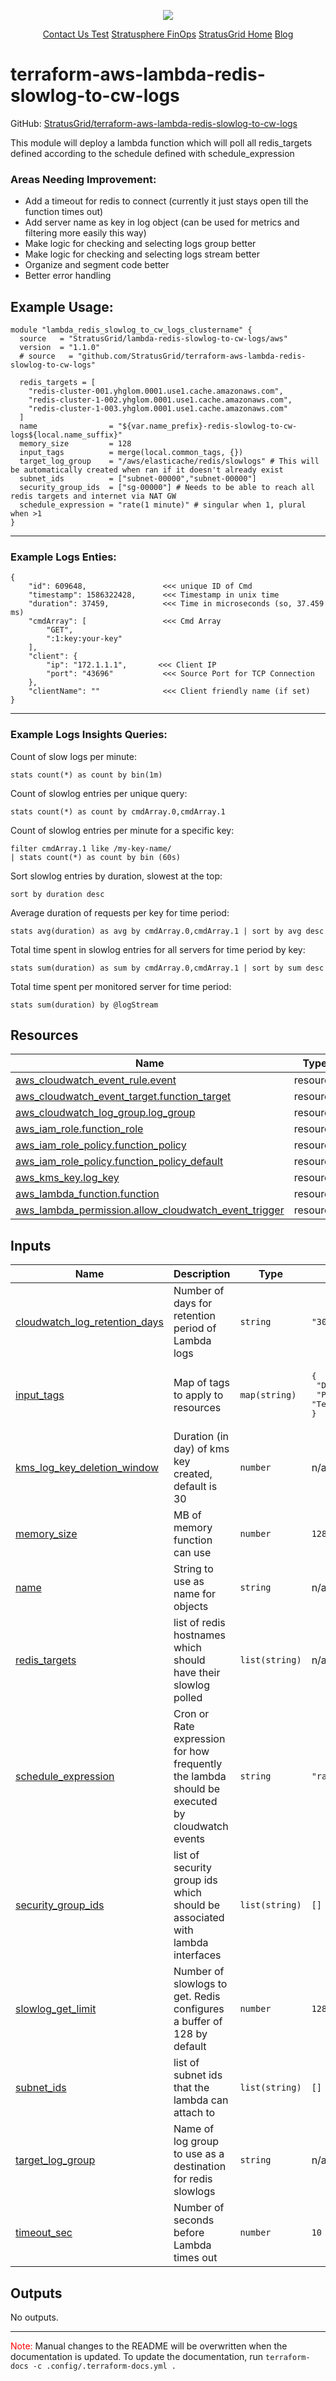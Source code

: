 <!-- BEGIN_TF_DOCS -->
<p align="center">                                                                                                                                            
                                                                                
  <img src="https://github.com/StratusGrid/terraform-readme-template/blob/main/header/stratusgrid-logo-smaller.jpg?raw=true" />
  <p align="center">
    <a href="https://stratusgrid.com/book-a-consultation">Contact Us Test</a>
    <a href="https://stratusgrid.com/cloud-cost-optimization-dashboard">Stratusphere FinOps</a>
    <a href="https://stratusgrid.com">StratusGrid Home</a>
    <a href="https://stratusgrid.com/blog">Blog</a>
  </p>
</p>

# terraform-aws-lambda-redis-slowlog-to-cw-logs

GitHub: [StratusGrid/terraform-aws-lambda-redis-slowlog-to-cw-logs](https://github.com/StratusGrid/terraform-aws-lambda-redis-slowlog-to-cw-logs)

This module will deploy a lambda function which will poll all redis_targets defined according to the schedule defined with schedule_expression

### Areas Needing Improvement:
- Add a timeout for redis to connect (currently it just stays open till the function times out)
- Add server name as key in log object (can be used for metrics and filtering more easily this way)
- Make logic for checking and selecting logs group better
- Make logic for checking and selecting logs stream better
- Organize and segment code better
- Better error handling

## Example Usage:
```hcl
module "lambda_redis_slowlog_to_cw_logs_clustername" {
  source   = "StratusGrid/lambda-redis-slowlog-to-cw-logs/aws"
  version  = "1.1.0"
  # source   = "github.com/StratusGrid/terraform-aws-lambda-redis-slowlog-to-cw-logs"

  redis_targets = [
    "redis-cluster-001.yhglom.0001.use1.cache.amazonaws.com",
    "redis-cluster-1-002.yhglom.0001.use1.cache.amazonaws.com",
    "redis-cluster-1-003.yhglom.0001.use1.cache.amazonaws.com"
  ]
  name                = "${var.name_prefix}-redis-slowlog-to-cw-logs${local.name_suffix}"
  memory_size         = 128
  input_tags          = merge(local.common_tags, {})
  target_log_group    = "/aws/elasticache/redis/slowlogs" # This will be automatically created when ran if it doesn't already exist
  subnet_ids          = ["subnet-00000","subnet-00000"]
  security_group_ids  = ["sg-00000"] # Needs to be able to reach all redis targets and internet via NAT GW
  schedule_expression = "rate(1 minute)" # singular when 1, plural when >1
}
```
---
### Example Logs Enties:
```hcl
{
    "id": 609648,                 <<< unique ID of Cmd
    "timestamp": 1586322428,      <<< Timestamp in unix time
    "duration": 37459,            <<< Time in microseconds (so, 37.459 ms)
    "cmdArray": [                 <<< Cmd Array
        "GET",
        ":1:key:your-key"
    ],
    "client": {
        "ip": "172.1.1.1",       <<< Client IP
        "port": "43696"           <<< Source Port for TCP Connection
    },
    "clientName": ""              <<< Client friendly name (if set)
}
```
---
### Example Logs Insights Queries:
Count of slow logs per minute:
```
stats count(*) as count by bin(1m)
```
Count of slowlog entries per unique query:
```
stats count(*) as count by cmdArray.0,cmdArray.1
```

Count of slowlog entries per minute for a specific key:
```
filter cmdArray.1 like /my-key-name/
| stats count(*) as count by bin (60s)
```

Sort slowlog entries by duration, slowest at the top:
```
sort by duration desc
```

Average duration of requests per key for time period:
```
stats avg(duration) as avg by cmdArray.0,cmdArray.1 | sort by avg desc
```

Total time spent in slowlog entries for all servers for time period by key:
```
stats sum(duration) as sum by cmdArray.0,cmdArray.1 | sort by sum desc
```

Total time spent per monitored server for time period:
```
stats sum(duration) by @logStream
```

## Resources

| Name | Type |
|------|------|
| [aws_cloudwatch_event_rule.event](https://registry.terraform.io/providers/hashicorp/aws/latest/docs/resources/cloudwatch_event_rule) | resource |
| [aws_cloudwatch_event_target.function_target](https://registry.terraform.io/providers/hashicorp/aws/latest/docs/resources/cloudwatch_event_target) | resource |
| [aws_cloudwatch_log_group.log_group](https://registry.terraform.io/providers/hashicorp/aws/latest/docs/resources/cloudwatch_log_group) | resource |
| [aws_iam_role.function_role](https://registry.terraform.io/providers/hashicorp/aws/latest/docs/resources/iam_role) | resource |
| [aws_iam_role_policy.function_policy](https://registry.terraform.io/providers/hashicorp/aws/latest/docs/resources/iam_role_policy) | resource |
| [aws_iam_role_policy.function_policy_default](https://registry.terraform.io/providers/hashicorp/aws/latest/docs/resources/iam_role_policy) | resource |
| [aws_kms_key.log_key](https://registry.terraform.io/providers/hashicorp/aws/latest/docs/resources/kms_key) | resource |
| [aws_lambda_function.function](https://registry.terraform.io/providers/hashicorp/aws/latest/docs/resources/lambda_function) | resource |
| [aws_lambda_permission.allow_cloudwatch_event_trigger](https://registry.terraform.io/providers/hashicorp/aws/latest/docs/resources/lambda_permission) | resource |

## Inputs

| Name | Description | Type | Default | Required |
|------|-------------|------|---------|:--------:|
| <a name="input_cloudwatch_log_retention_days"></a> [cloudwatch\_log\_retention\_days](#input\_cloudwatch\_log\_retention\_days) | Number of days for retention period of Lambda logs | `string` | `"30"` | no |
| <a name="input_input_tags"></a> [input\_tags](#input\_input\_tags) | Map of tags to apply to resources | `map(string)` | <pre>{<br>  "Developer": "StratusGrid",<br>  "Provisioner": "Terraform"<br>}</pre> | no |
| <a name="input_kms_log_key_deletion_window"></a> [kms\_log\_key\_deletion\_window](#input\_kms\_log\_key\_deletion\_window) | Duration (in day) of kms key created, default is 30 | `number` | n/a | yes |
| <a name="input_memory_size"></a> [memory\_size](#input\_memory\_size) | MB of memory function can use | `number` | `128` | no |
| <a name="input_name"></a> [name](#input\_name) | String to use as name for objects | `string` | n/a | yes |
| <a name="input_redis_targets"></a> [redis\_targets](#input\_redis\_targets) | list of redis hostnames which should have their slowlog polled | `list(string)` | n/a | yes |
| <a name="input_schedule_expression"></a> [schedule\_expression](#input\_schedule\_expression) | Cron or Rate expression for how frequently the lambda should be executed by cloudwatch events | `string` | `"rate(1 hour)"` | no |
| <a name="input_security_group_ids"></a> [security\_group\_ids](#input\_security\_group\_ids) | list of security group ids which should be associated with lambda interfaces | `list(string)` | `[]` | no |
| <a name="input_slowlog_get_limit"></a> [slowlog\_get\_limit](#input\_slowlog\_get\_limit) | Number of slowlogs to get. Redis configures a buffer of 128 by default | `number` | `128` | no |
| <a name="input_subnet_ids"></a> [subnet\_ids](#input\_subnet\_ids) | list of subnet ids that the lambda can attach to | `list(string)` | `[]` | no |
| <a name="input_target_log_group"></a> [target\_log\_group](#input\_target\_log\_group) | Name of log group to use as a destination for redis slowlogs | `string` | n/a | yes |
| <a name="input_timeout_sec"></a> [timeout\_sec](#input\_timeout\_sec) | Number of seconds before Lambda times out | `number` | `10` | no |

## Outputs

No outputs.

---

<span style="color:red">Note:</span> Manual changes to the README will be overwritten when the documentation is updated. To update the documentation, run `terraform-docs -c .config/.terraform-docs.yml .`
<!-- END_TF_DOCS -->